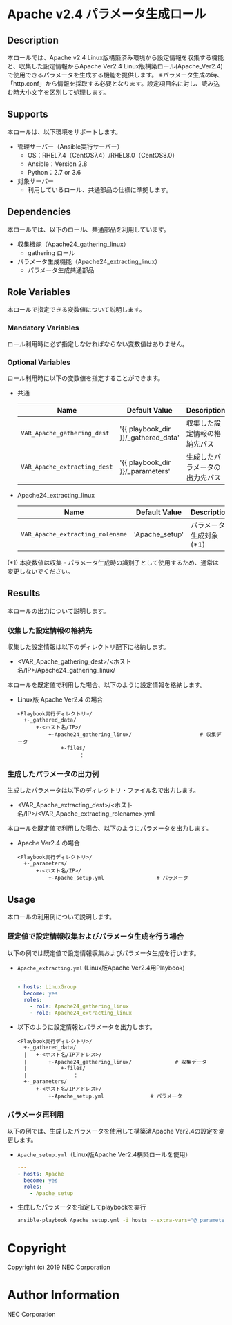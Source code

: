 # Apache v2.4 パラメータ生成ロール

## Description

本ロールでは、Apache v2.4 Linux版構築済み環境から設定情報を収集する機能と、収集した設定情報からApache Ver2.4 Linux版構築ロール(Apache_Ver2.4)で使用できるパラメータを生成する機能を提供します。
※パラメータ生成の時、「http.conf」から情報を採取する必要となります。設定項目名に対し、読み込む時大小文字を区別して処理します。

## Supports

本ロールは、以下環境をサポートします。

- 管理サーバー（Ansible実行サーバー）
  - OS：RHEL7.4（CentOS7.4）/RHEL8.0（CentOS8.0）
  - Ansible：Version 2.8
  - Python：2.7 or 3.6
- 対象サーバー
  - 利用しているロール、共通部品の仕様に準拠します。

## Dependencies

本ロールでは、以下のロール、共通部品を利用しています。

- 収集機能（Apache24_gathering_linux）
  - gathering ロール
- パラメータ生成機能（Apache24_extracting_linux）
  - パラメータ生成共通部品

## Role Variables

本ロールで指定できる変数値について説明します。

### Mandatory Variables

ロール利用時に必ず指定しなければならない変数値はありません。

### Optional Variables

ロール利用時に以下の変数値を指定することができます。

- 共通

    | Name                            | Default Value | Description                        |
    | ------------------------------- | ------------- | -----------------------------------|
    |`VAR_Apache_gathering_dest`      |'{{ playbook_dir }}/_gathered_data' |収集した設定情報の格納先パス |
    |`VAR_Apache_extracting_dest`     |'{{ playbook_dir }}/_parameters'    |生成したパラメータの出力先パス  |

- Apache24_extracting_linux

    | Name                             | Default Value                    | Description      |
    | -------------------------------- | -------------------------------- | -----------------|
    |`VAR_Apache_extracting_rolename`  |'Apache_setup'                    |パラメータ生成対象 (*1) |

(*1) 本変数値は収集・パラメータ生成時の識別子として使用するため、通常は変更しないでください。

## Results

本ロールの出力について説明します。

### 収集した設定情報の格納先

収集した設定情報は以下のディレクトリ配下に格納します。

- <VAR_Apache_gathering_dest>/<ホスト名/IP>/Apache24_gathering_linux/

本ロールを既定値で利用した場合、以下のように設定情報を格納します。
- Linux版 Apache Ver2.4 の場合

    ```none
    <Playbook実行ディレクトリ>/
      +-_gathered_data/
          +-<ホスト名/IP>/
              +-Apache24_gathering_linux/                      # 収集データ
                  +-files/
                        ：
    ```

### 生成したパラメータの出力例

生成したパラメータは以下のディレクトリ・ファイル名で出力します。

- <VAR_Apache_extracting_dest>/<ホスト名/IP>/<VAR_Apache_extracting_rolename>.yml

本ロールを既定値で利用した場合、以下のようにパラメータを出力します。

- Apache Ver2.4 の場合

    ```none
    <Playbook実行ディレクトリ>/
      +-_parameters/
          +-<ホスト名/IP>/
			  +-Apache_setup.yml                 # パラメータ
    ```

## Usage

本ロールの利用例について説明します。

### 既定値で設定情報収集およびパラメータ生成を行う場合

以下の例では既定値で設定情報収集およびパラメータ生成を行います。
- `Apache_extracting.yml` (Linux版Apache Ver2.4用Playbook)

    ```yaml
    ---
    - hosts: LinuxGroup
      become: yes
      roles:
        - role: Apache24_gathering_linux
        - role: Apache24_extracting_linux
    ```

- 以下のように設定情報とパラメータを出力します。

    ```none
    <Playbook実行ディレクトリ>/
      +-_gathered_data/
      |   +-<ホスト名/IPアドレス>/
      |       +-Apache24_gathering_linux/              # 収集データ
      |           +-files/
      |               ：
      +-_parameters/
          +-<ホスト名/IPアドレス>/
			  +-Apache_setup.yml               # パラメータ
    ```

### パラメータ再利用

以下の例では、生成したパラメータを使用して構築済Apache Ver2.4の設定を変更します。

- `Apache_setup.yml`（Linux版Apache Ver2.4構築ロールを使用）

    ```yaml
    ---
    - hosts: Apache
      become: yes
      roles:
        - Apache_setup
    ```

- 生成したパラメータを指定してplaybookを実行

    ```sh
    ansible-playbook Apache_setup.yml -i hosts --extra-vars="@_parameters/<ホスト名/IPアドレス>/Apache_setup.yml"
    ```

# Copyright
Copyright (c) 2019 NEC Corporation

# Author Information
NEC Corporation
